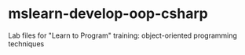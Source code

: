 # mslearn-develop-oop-csharp
Lab files for "Learn to Program" training: object-oriented programming techniques
